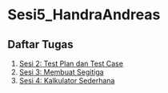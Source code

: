 # Sesi5_HandraAndreas

## Daftar Tugas

1. [Sesi 2: Test Plan dan Test Case](https://drive.google.com/drive/folders/1eAkDPH1iA3256qd2ZZIG0XsInRzD0bZO?usp=drive_link)
2. [Sesi 3: Membuat Segitiga](https://drive.google.com/drive/folders/1sIeSYBQslBUqWF5vDrYcEhWZidgxOPbd?usp=drive_link)
3. [Sesi 4: Kalkulator Sederhana](https://drive.google.com/drive/folders/1IMw2RdUzhtFLFCcUi9AlKTGNM-_ic_BQ?usp=drive_link)